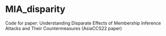 # MIA_disparity
Code for paper: Understanding Disparate Effects of Membership Inference Attacks and Their Countermeasures (AsiaCCS22 paper)
